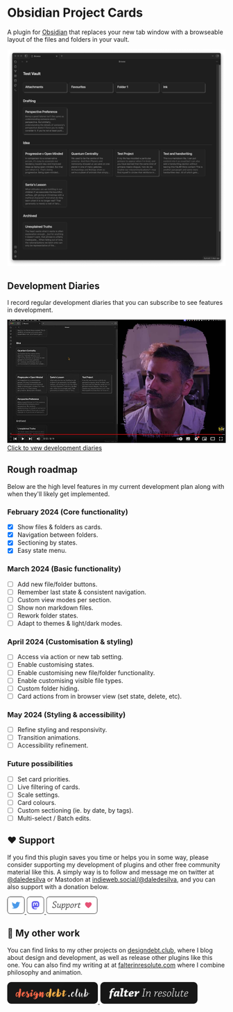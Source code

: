 # Obsidian Project Cards
A plugin for [Obsidian](https://obsidian.md) that replaces your new tab window with a browseable layout of the files and folders in your vault.

<img src="docs/media/preview.png" alt="Screenshot of Project Cards plugin">


## Development Diaries
I record regular development diaries that you can subscribe to see features in development.

<a href="https://youtube.com/playlist?list=PLAiv7XV4xFx3_JUHGUp_vrqturMTsoBUZ&si=7-XnA3NEq6OBNzhW" target="_blank_">
    <img src="docs/media/devdiary-screenshot.jpg" alt="Screenshot of devdiary video"><br/>
    Click to vew development diaries
</a>

## Rough roadmap
Below are the high level features in my current development plan along with when they'll likely get implemented.

### February 2024 (Core functionality)
- [x] Show files & folders as cards.
- [x] Navigation between folders.
- [x] Sectioning by states.
- [x] Easy state menu.

### March 2024 (Basic functionality)
- [ ] Add new file/folder buttons.
- [ ] Remember last state & consistent navigation.
- [ ] Custom view modes per section.
- [ ] Show non markdown files.
- [ ] Rework folder states.
- [ ] Adapt to themes & light/dark modes.

### April 2024 (Customisation & styling)
- [ ] Access via action or new tab setting.
- [ ] Enable customising states.
- [ ] Enable customising new file/folder functionality.
- [ ] Enable customising visible file types.
- [ ] Custom folder hiding.
- [ ] Card actions from in browser view (set state, delete, etc).

### May 2024 (Styling & accessibility)
- [ ] Refine styling and responsivity.
- [ ] Transition animations.
- [ ] Accessibility refinement.

### Future possibilities
- [ ] Set card priorities.
- [ ] Live filtering of cards.
- [ ] Scale settings.
- [ ] Card colours.
- [ ] Custom sectioning (ie. by date, by tags).
- [ ] Multi-select / Batch edits.

## ❤️ Support
If you find this plugin saves you time or helps you in some way, please consider supporting my development of plugins and other free community material like this. A simply way is to follow and message me on twitter at [@daledesilva](https://twitter.com/daledesilva) or Mastodon at [indieweb.social/@daledesilva](https://indieweb.social/@daledesilva), and you can also support with a donation below.

<p>
  <a href="https://twitter.com/daledesilva" target="_blank_">
    <img src="docs/media/twitter-btn.svg" height="40px" alt="Dale de Silva on Twitter">
  </a>
  <a href="https://indieweb.social/@daledesilva" target="_blank">
    <img src="docs/media/mastodon-btn.svg" height="40px" alt="Dale de Silva on Mastodon">
  </a>
  <a href="https://ko-fi.com/N4N3JLUCW" target="_blank">
    <img src="docs/media/support-btn.svg" height="40px" alt="Support me on Ko-fi">
  </a>
</p>

## 🤖 My other work
You can find links to my other projects on [designdebt.club](https://designdebt.club), where I blog about design and development, as well as release other plugins like this one. You can also find my writing at at [falterinresolute.com](https://falterinresolute.com) where I combine philosophy and animation.

<p>
  <a href="https://designdebt.club" target="_blank">
    <img src="docs/media/design-debt-club-btn.svg" height="50px" alt="Design Debt Club">
  </a>
  <a href="https://falterinresolute.com" target="_blank">
    <img src="docs/media/falter-in-resolute-btn.svg" height="50px" alt="Falter In Resolute Blog">
  </a>
</p>

